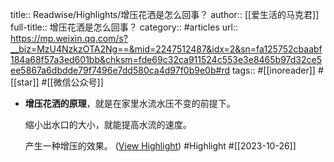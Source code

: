 title:: Readwise/Highlights/增压花洒是怎么回事？
author:: [[爱生活的马克君]]
full-title:: 增压花洒是怎么回事？
category:: #articles
url:: https://mp.weixin.qq.com/s?__biz=MzU4NzkzOTA2Ng==&mid=2247512487&idx=2&sn=fa125752cbaabf184a68f57a3ed601bb&chksm=fde69c32ca911524c553e3e8465b97d32ce5ee5867a6dbdde79f7496e7dd580ca4d97f0b9e0b#rd
tags:: #[[inoreader]] #[[star]] #[[微信公众号]]
- **增压花洒的原理**，就是在家里水流水压不变的前提下。
  
  缩小出水口的大小，就能提高水流的速度。
  
  产生一种增压的效果。 ([View Highlight](https://read.readwise.io/read/01hdmrt18hgh2gsmmqy5vp4qhd)) #Highlight #[[2023-10-26]]